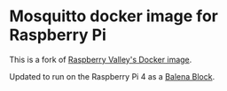 # Mosquitto docker image for Raspberry Pi

This is a fork of [Raspberry Valley's Docker image](https://github.com/raspberryvalley/docker-mosquitto).

Updated to run on the Raspberry Pi 4 as a [Balena Block](https://docs.balena.io/learn/develop/blocks/).
